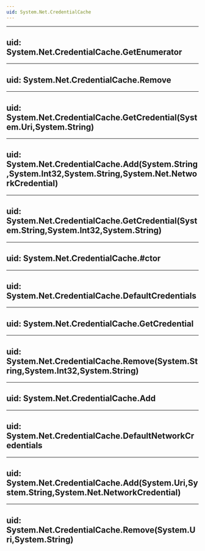 ```yaml
---
uid: System.Net.CredentialCache
---
```


---
uid: System.Net.CredentialCache.GetEnumerator
---

---
uid: System.Net.CredentialCache.Remove
---

---
uid: System.Net.CredentialCache.GetCredential(System.Uri,System.String)
---

---
uid: System.Net.CredentialCache.Add(System.String,System.Int32,System.String,System.Net.NetworkCredential)
---

---
uid: System.Net.CredentialCache.GetCredential(System.String,System.Int32,System.String)
---

---
uid: System.Net.CredentialCache.#ctor
---

---
uid: System.Net.CredentialCache.DefaultCredentials
---

---
uid: System.Net.CredentialCache.GetCredential
---

---
uid: System.Net.CredentialCache.Remove(System.String,System.Int32,System.String)
---

---
uid: System.Net.CredentialCache.Add
---

---
uid: System.Net.CredentialCache.DefaultNetworkCredentials
---

---
uid: System.Net.CredentialCache.Add(System.Uri,System.String,System.Net.NetworkCredential)
---

---
uid: System.Net.CredentialCache.Remove(System.Uri,System.String)
---
